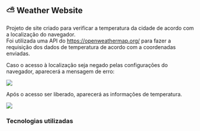 ## :partly_sunny: Weather Website

Projeto de site criado para verificar a temperatura da cidade de acordo com a localização do navegador.
<br>
Foi utilizada uma API do https://openweathermap.org/ para fazer a requisição dos dados de temperatura de acordo com a coordenadas enviadas.

Caso o acesso à localização seja negado pelas configurações do navegador, aparecerá a mensagem de erro:

<img src="https://i.imgur.com/rowQKUL.png">

Após o acesso ser liberado, aparecerá as informações de temperatura.

<img src="https://i.imgur.com/vri4ylQ.png">

### Tecnologias utilizadas
